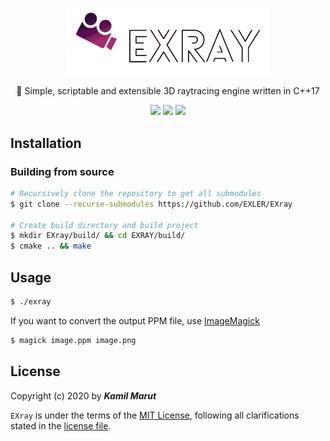 <p align="center">
    <img src="docs/logo_transparent.png" width="324">
    <p align="center">🎥 Simple, scriptable and extensible 3D raytracing engine written in C++17</P>
    <p align="center">
        <img src="https://travis-ci.org/EXLER/EXray.svg?branch=master">
        <img src="https://img.shields.io/github/license/EXLER/EXRay">
        <img src="https://img.shields.io/github/repo-size/EXLER/EXRay">
    </p>
</p>


## Installation

### Building from source

```bash
# Recursively clone the repository to get all submodules
$ git clone --recurse-submodules https://github.com/EXLER/EXray

# Create build directory and build project
$ mkdir EXray/build/ && cd EXRAY/build/
$ cmake .. && make
```

## Usage

```bash
$ ./exray
```

If you want to convert the output PPM file, use [ImageMagick](https://imagemagick.org/index.php)
```bash
$ magick image.ppm image.png
```

## License

Copyright (c) 2020 by ***Kamil Marut***

`EXray` is under the terms of the [MIT License](https://www.tldrlegal.com/l/mit), following all clarifications stated in the [license file](LICENSE).